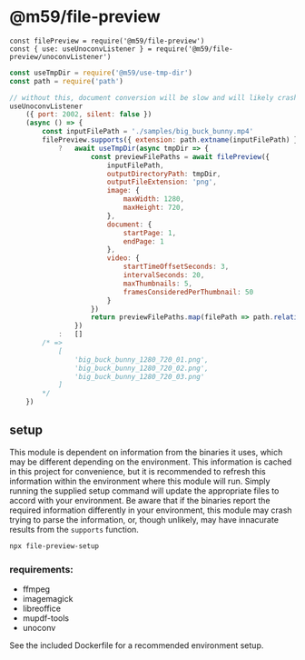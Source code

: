 # @m59/file-preview

```node
const filePreview = require('@m59/file-preview')
const { use: useUnoconvListener } = require('@m59/file-preview/unoconvListener')
```

<!--js
const filePreview = require('./')
const { use: useUnoconvListener } = require('./unoconvListener')
-->

```js
const useTmpDir = require('@m59/use-tmp-dir')
const path = require('path')

// without this, document conversion will be slow and will likely crash
useUnoconvListener
	({ port: 2002, silent: false })
	(async () => {
		const inputFilePath = './samples/big_buck_bunny.mp4'
		filePreview.supports({ extension: path.extname(inputFilePath) })
			?	await useTmpDir(async tmpDir => {
					const previewFilePaths = await filePreview({
						inputFilePath,
						outputDirectoryPath: tmpDir,
						outputFileExtension: 'png',
						image: {
							maxWidth: 1280,
							maxHeight: 720,
						},
						document: {
							startPage: 1,
							endPage: 1
						},
						video: {
							startTimeOffsetSeconds: 3,
							intervalSeconds: 20,
							maxThumbnails: 5,
							framesConsideredPerThumbnail: 50
						}
					})
					return previewFilePaths.map(filePath => path.relative(tmpDir, filePath))
				})
			:	[]
		/* =>
			[
				'big_buck_bunny_1280_720_01.png',
				'big_buck_bunny_1280_720_02.png',
				'big_buck_bunny_1280_720_03.png'
			]
		*/
	})
```

## setup

This module is dependent on information from the binaries it uses, which may be different depending on the environment. This information is cached in this project for convenience, but it is recommended to refresh this information within the environment where this module will run. Simply running the supplied setup command will update the appropriate files to accord with your environment. Be aware that if the binaries report the required information differently in your environment, this module may crash trying to parse the information, or, though unlikely,  may have innacurate results from the `supports` function.

```sh
npx file-preview-setup
```

### requirements:

- ffmpeg
- imagemagick
- libreoffice
- mupdf-tools
- unoconv

See the included Dockerfile for a recommended environment setup.
